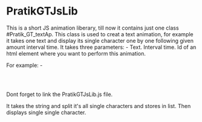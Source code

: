 # PratikGTJsLib
This is a short JS animation liberary, till now it contains just one class #Pratik_GT_textAp.
This class is used to creat a text animation, for example it takes one text and display its single character one by one following given amount interval time.
It takes three parameters: -
Text.
Interval time.
Id of an html element where you want to perform this animation.

For example: -
<pre>
<script src="https://gt6192.github.io/PratikGTJsLib/Pratik_GT_textAp.js"><script>
<script>
window.onload = function(){
new Pratik_GT_textAp("hello world!", 100, "mytext");
}
</script>
</pre>
Dont forget to link the PratikGTJsLib.js file.

It takes the string and split it's all single characters and stores in list. Then displays single single character.
